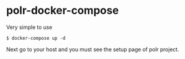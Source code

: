 polr-docker-compose
===================

Very simple to use

```
$ docker-compose up -d
```

Next go to your host and you must see the setup page of polr project.
